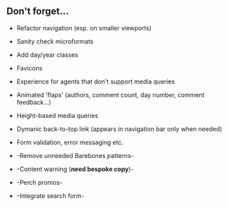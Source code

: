 ## Don't forget...

* Refactor navigation (esp. on smaller viewports)
* Sanity check microformats
* Add day/year classes
* Favicons

* Experience for agents that don't support media queries
* Animated 'flaps' (authors, comment count, day number, comment feedback...)
* Height-based media queries
* Dymanic back-to-top link (appears in navigation bar only when needed)
* Form validation, error messaging etc.

* -Remove unneeded Barebones patterns-
* -Content warning (**need bespoke copy**)-
* -Perch promos-
* -Integrate search form-